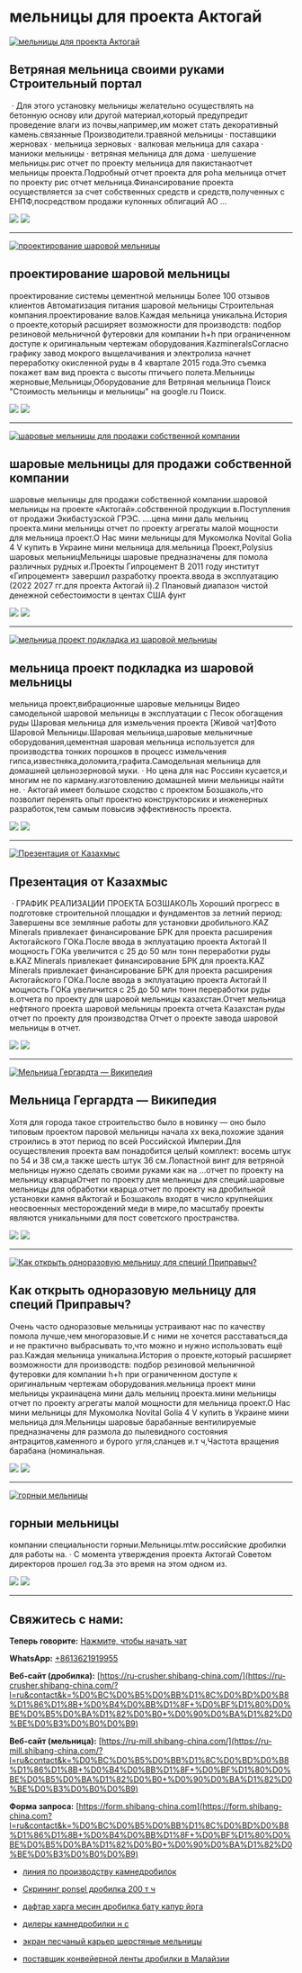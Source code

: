 # мельницы для проекта Актогай

<a href="https://swt.shibang-china.com/?l=ru&img&k=%D0%BC%D0%B5%D0%BB%D1%8C%D0%BD%D0%B8%D1%86%D1%8B+%D0%B4%D0%BB%D1%8F+%D0%BF%D1%80%D0%BE%D0%B5%D0%BA%D1%82%D0%B0+%D0%90%D0%BA%D1%82%D0%BE%D0%B3%D0%B0%D0%B9" target="_blank">![мельницы для проекта Актогай](http://static.shibang-china.com/all-800x300/157.jpg)</a>

## Ветряная мельница своими руками Строительный портал
&nbsp;&#0183;&#32;Для этого установку мельницы желательно осуществлять на бетонную основу или другой материал,который предупредит проведение влаги из почвы,например,им может стать декоративный камень.связанные Производители.травяной мельницы &#183; поставщики жерновах &#183; мельница зерновых &#183; валковая мельница для сахара &#183; маниоки мельницы &#183; ветряная мельница для дома &#183; шелушение мельницы.рис отчет по проекту мельница для пакистанаотчет мельницы проекта.Подробный отчет проекта для poha мельница отчет по проекту рис отчет мельница.Финансирование проекта осуществляется за счет собственных средств и средств,полученных с ЕНПФ,посредством продажи купонных облигаций АО …


<a href="https://whatsapp.shibangsoft.com/WhatsApp.php" target="_blank" title="WhatsApp">![](http://static.shibang-china.com/icon/whatsapp.png)</a> <a href="https://swt.shibang-china.com/?l=ru&icon&k=%D0%BC%D0%B5%D0%BB%D1%8C%D0%BD%D0%B8%D1%86%D1%8B+%D0%B4%D0%BB%D1%8F+%D0%BF%D1%80%D0%BE%D0%B5%D0%BA%D1%82%D0%B0+%D0%90%D0%BA%D1%82%D0%BE%D0%B3%D0%B0%D0%B9" target="_blank">![](http://static.shibang-china.com/icon/chat-ru.png)</a>

---

<a href="https://swt.shibang-china.com/?l=ru&img&k=%D0%BC%D0%B5%D0%BB%D1%8C%D0%BD%D0%B8%D1%86%D1%8B+%D0%B4%D0%BB%D1%8F+%D0%BF%D1%80%D0%BE%D0%B5%D0%BA%D1%82%D0%B0+%D0%90%D0%BA%D1%82%D0%BE%D0%B3%D0%B0%D0%B9" target="_blank">![проектирование шаровой мельницы](http://static.shibang-china.com/all-800x300/908.jpg)</a>

## проектирование шаровой мельницы
проектирование системы цементной мельницы Более 100 отзывов клиентов Автоматизация питания шаровой мельницы Строительная компания.проектирование валов.Каждая мельница уникальна.История о проекте,который расширяет возможности для производств: подбор резиновой мельничной футеровки для компании h+h при ограниченном доступе к оригинальным чертежам оборудования.KazmineralsСогласно графику завод мокрого выщелачивания и электролиза начнет переработку окисленной руды в 4 квартале 2015 года.Это съемка покажет вам вид проекта с высоты птичьего полета.Мельницы жерновые,Мельницы,Оборудование для Ветряная мельница Поиск &quot;Стоимость мельницы и мельницы&quot; на google.ru Поиск.


<a href="https://whatsapp.shibangsoft.com/WhatsApp.php" target="_blank" title="WhatsApp">![](http://static.shibang-china.com/icon/whatsapp.png)</a> <a href="https://swt.shibang-china.com/?l=ru&icon&k=%D0%BC%D0%B5%D0%BB%D1%8C%D0%BD%D0%B8%D1%86%D1%8B+%D0%B4%D0%BB%D1%8F+%D0%BF%D1%80%D0%BE%D0%B5%D0%BA%D1%82%D0%B0+%D0%90%D0%BA%D1%82%D0%BE%D0%B3%D0%B0%D0%B9" target="_blank">![](http://static.shibang-china.com/icon/chat-ru.png)</a>

---

<a href="https://swt.shibang-china.com/?l=ru&img&k=%D0%BC%D0%B5%D0%BB%D1%8C%D0%BD%D0%B8%D1%86%D1%8B+%D0%B4%D0%BB%D1%8F+%D0%BF%D1%80%D0%BE%D0%B5%D0%BA%D1%82%D0%B0+%D0%90%D0%BA%D1%82%D0%BE%D0%B3%D0%B0%D0%B9" target="_blank">![шаровые мельницы для продажи собственной компании](http://static.shibang-china.com/all-800x300/1287.jpg)</a>

## шаровые мельницы для продажи собственной компании
шаровые мельницы для продажи собственной компании.шаровой мельницы на проекте &#171;Актогай&#187;.собственной продукции в.Поступления от продажи Экибастузской ГРЭС. .…цена мини даль мельниц проекта.мини мельницы отчет по проекту агрегаты малой мощности для мельница проект.О Нас мини мельницы для Мукомолка Novital Golia 4 V купить в Украине мини мельница для.мельница Проект,Polysius шаровых мельницМельницы шаровые предназначены для помола различных рудных и.Проекты Гипроцемент В 2011 году институт &#171;Гипроцемент&#187; завершил разработку проекта.ввода в эксплуатацию (2022 2027 гг.для проекта Актогай ii).2 Плановый диапазон чистой денежной себестоимости в центах США фунт


<a href="https://whatsapp.shibangsoft.com/WhatsApp.php" target="_blank" title="WhatsApp">![](http://static.shibang-china.com/icon/whatsapp.png)</a> <a href="https://swt.shibang-china.com/?l=ru&icon&k=%D0%BC%D0%B5%D0%BB%D1%8C%D0%BD%D0%B8%D1%86%D1%8B+%D0%B4%D0%BB%D1%8F+%D0%BF%D1%80%D0%BE%D0%B5%D0%BA%D1%82%D0%B0+%D0%90%D0%BA%D1%82%D0%BE%D0%B3%D0%B0%D0%B9" target="_blank">![](http://static.shibang-china.com/icon/chat-ru.png)</a>

---

<a href="https://swt.shibang-china.com/?l=ru&img&k=%D0%BC%D0%B5%D0%BB%D1%8C%D0%BD%D0%B8%D1%86%D1%8B+%D0%B4%D0%BB%D1%8F+%D0%BF%D1%80%D0%BE%D0%B5%D0%BA%D1%82%D0%B0+%D0%90%D0%BA%D1%82%D0%BE%D0%B3%D0%B0%D0%B9" target="_blank">![мельница проект подкладка из шаровой мельницы](http://static.shibang-china.com/all-800x300/303.jpg)</a>

## мельница проект подкладка из шаровой мельницы
мельница проект,вибрационные шаровые мельницы Видео самодельной шаровой мельницы в эксплуатации с Песок обогащения руды Шаровая мельница для измельчения проекта [Живой чат]Фото Шаровой Мельницы.Шаровая мельница,шаровые мельничные оборудования,цементная шаровая мельница используется для производства тонких порошков в процесс измельчения гипса,известняка,доломита,графита.Самодельная мельница для домашней цельнозерновой муки.&nbsp;&#0183;&#32;Но цена для нас Россиян кусается,и многим не по карману.изготовлению домашней мини мельницы найти не.&nbsp;&#0183;&#32;Актогай имеет большое сходство с проектом Бозшаколь,что позволит перенять опыт проектно конструкторских и инженерных разработок,тем самым повысив эффективность проекта.


<a href="https://whatsapp.shibangsoft.com/WhatsApp.php" target="_blank" title="WhatsApp">![](http://static.shibang-china.com/icon/whatsapp.png)</a> <a href="https://swt.shibang-china.com/?l=ru&icon&k=%D0%BC%D0%B5%D0%BB%D1%8C%D0%BD%D0%B8%D1%86%D1%8B+%D0%B4%D0%BB%D1%8F+%D0%BF%D1%80%D0%BE%D0%B5%D0%BA%D1%82%D0%B0+%D0%90%D0%BA%D1%82%D0%BE%D0%B3%D0%B0%D0%B9" target="_blank">![](http://static.shibang-china.com/icon/chat-ru.png)</a>

---

<a href="https://swt.shibang-china.com/?l=ru&img&k=%D0%BC%D0%B5%D0%BB%D1%8C%D0%BD%D0%B8%D1%86%D1%8B+%D0%B4%D0%BB%D1%8F+%D0%BF%D1%80%D0%BE%D0%B5%D0%BA%D1%82%D0%B0+%D0%90%D0%BA%D1%82%D0%BE%D0%B3%D0%B0%D0%B9" target="_blank">![Презентация от Казахмыс](http://static.shibang-china.com/all-800x300/277.jpg)</a>

## Презентация от Казахмыс
&nbsp;&#0183;&#32;ГРАФИК РЕАЛИЗАЦИИ ПРОЕКТА БОЗШАКОЛЬ Хороший прогресс в подготовке строительной площадки и фундаментов за летний период: Завершены все земляные работы для установки дробильного.KAZ Minerals привлекает финансирование БРК для проекта расширения Актогайского ГОКа.После ввода в экплуатацию проекта Актогай II мощность ГОКа увеличится с 25 до 50 млн тонн переработки руды в.KAZ Minerals привлекает финансирование БРК для проекта.KAZ Minerals привлекает финансирование БРК для проекта расширения Актогайского ГОКа.После ввода в экплуатацию проекта Актогай II мощность ГОКа увеличится с 25 до 50 млн тонн переработки руды в.отчета по проекту для шаровой мельницы казахстан.Отчет мельница нефтяного проекта шаровой мельницы проекта отчета Казахстан руды отчет по проекту для производства Отчет о проекте завода шаровой мельницы в отчет.


<a href="https://whatsapp.shibangsoft.com/WhatsApp.php" target="_blank" title="WhatsApp">![](http://static.shibang-china.com/icon/whatsapp.png)</a> <a href="https://swt.shibang-china.com/?l=ru&icon&k=%D0%BC%D0%B5%D0%BB%D1%8C%D0%BD%D0%B8%D1%86%D1%8B+%D0%B4%D0%BB%D1%8F+%D0%BF%D1%80%D0%BE%D0%B5%D0%BA%D1%82%D0%B0+%D0%90%D0%BA%D1%82%D0%BE%D0%B3%D0%B0%D0%B9" target="_blank">![](http://static.shibang-china.com/icon/chat-ru.png)</a>

---

<a href="https://swt.shibang-china.com/?l=ru&img&k=%D0%BC%D0%B5%D0%BB%D1%8C%D0%BD%D0%B8%D1%86%D1%8B+%D0%B4%D0%BB%D1%8F+%D0%BF%D1%80%D0%BE%D0%B5%D0%BA%D1%82%D0%B0+%D0%90%D0%BA%D1%82%D0%BE%D0%B3%D0%B0%D0%B9" target="_blank">![Мельница Гергардта — Википедия](http://static.shibang-china.com/all-800x300/1465.jpg)</a>

## Мельница Гергардта — Википедия
Хотя для города такое строительство было в новинку — оно было типовым проектом паровой мельницы начала xx века,похожие здания строились в этот период по всей Российской Империи.Для осуществления проекта вам понадобится целый комплект: восемь штук по 54 и 38 см,а также шесть штук 36 см.Лопастной винт для ветряной мельницы нужно сделать своими руками как на …отчет по проекту на мельницу кварцаОтчет по проекту для мельницы для специй.шаровые мельницы для обработки кварца.отчет по проекту на дробильной установки камня вАктогай и Бозшаколь входят в число крупнейших неосвоенных месторождений меди в мире,по масштабу проекты являются уникальными для пост советского пространства.


<a href="https://whatsapp.shibangsoft.com/WhatsApp.php" target="_blank" title="WhatsApp">![](http://static.shibang-china.com/icon/whatsapp.png)</a> <a href="https://swt.shibang-china.com/?l=ru&icon&k=%D0%BC%D0%B5%D0%BB%D1%8C%D0%BD%D0%B8%D1%86%D1%8B+%D0%B4%D0%BB%D1%8F+%D0%BF%D1%80%D0%BE%D0%B5%D0%BA%D1%82%D0%B0+%D0%90%D0%BA%D1%82%D0%BE%D0%B3%D0%B0%D0%B9" target="_blank">![](http://static.shibang-china.com/icon/chat-ru.png)</a>

---

<a href="https://swt.shibang-china.com/?l=ru&img&k=%D0%BC%D0%B5%D0%BB%D1%8C%D0%BD%D0%B8%D1%86%D1%8B+%D0%B4%D0%BB%D1%8F+%D0%BF%D1%80%D0%BE%D0%B5%D0%BA%D1%82%D0%B0+%D0%90%D0%BA%D1%82%D0%BE%D0%B3%D0%B0%D0%B9" target="_blank">![Как открыть одноразовую мельницу для специй Приправыч?](http://static.shibang-china.com/all-800x300/1225.jpg)</a>

## Как открыть одноразовую мельницу для специй Приправыч?
Очень часто одноразовые мельницы устраивают нас по качеству помола лучше,чем многоразовые.И с ними не хочется расставаться,да и не практично выбрасывать то,что можно и нужно использовать ещё раз.Каждая мельница уникальна.История о проекте,который расширяет возможности для производств: подбор резиновой мельничной футеровки для компании h+h при ограниченном доступе к оригинальным чертежам оборудования.мельница проект мини мельницы украинацена мини даль мельниц проекта.мини мельницы отчет по проекту агрегаты малой мощности для мельница проект.О Нас мини мельницы для Мукомолка Novital Golia 4 V купить в Украине мини мельница для.Мельницы шаровые барабанные вентилируемые предназначены для размола до пылевидного состояния антрацитов,каменного и бурого угля,сланцев и.т ч,Частота вращения барабана (номинальная.


<a href="https://whatsapp.shibangsoft.com/WhatsApp.php" target="_blank" title="WhatsApp">![](http://static.shibang-china.com/icon/whatsapp.png)</a> <a href="https://swt.shibang-china.com/?l=ru&icon&k=%D0%BC%D0%B5%D0%BB%D1%8C%D0%BD%D0%B8%D1%86%D1%8B+%D0%B4%D0%BB%D1%8F+%D0%BF%D1%80%D0%BE%D0%B5%D0%BA%D1%82%D0%B0+%D0%90%D0%BA%D1%82%D0%BE%D0%B3%D0%B0%D0%B9" target="_blank">![](http://static.shibang-china.com/icon/chat-ru.png)</a>

---

<a href="https://swt.shibang-china.com/?l=ru&img&k=%D0%BC%D0%B5%D0%BB%D1%8C%D0%BD%D0%B8%D1%86%D1%8B+%D0%B4%D0%BB%D1%8F+%D0%BF%D1%80%D0%BE%D0%B5%D0%BA%D1%82%D0%B0+%D0%90%D0%BA%D1%82%D0%BE%D0%B3%D0%B0%D0%B9" target="_blank">![горныи мельницы](http://static.shibang-china.com/all-800x300/1377.jpg)</a>

## горныи мельницы
компании специальности горныи.Мельницы.mtw.российские дробилки для работы на.&nbsp;&#0183;&#32;С момента утверждения проекта Актогай Советом директоров прошел год.За это время на этом одном из.

<a href="https://whatsapp.shibangsoft.com/WhatsApp.php" target="_blank" title="WhatsApp">![](http://static.shibang-china.com/icon/whatsapp.png)</a> <a href="https://swt.shibang-china.com/?l=ru&icon&k=%D0%BC%D0%B5%D0%BB%D1%8C%D0%BD%D0%B8%D1%86%D1%8B+%D0%B4%D0%BB%D1%8F+%D0%BF%D1%80%D0%BE%D0%B5%D0%BA%D1%82%D0%B0+%D0%90%D0%BA%D1%82%D0%BE%D0%B3%D0%B0%D0%B9" target="_blank">![](http://static.shibang-china.com/icon/chat-ru.png)</a>

---
## Свяжитесь с нами:

**Теперь говорите:** [Нажмите, чтобы начать чат](https://swt.shibang-china.com?l=ru&contact&k=%D0%BC%D0%B5%D0%BB%D1%8C%D0%BD%D0%B8%D1%86%D1%8B+%D0%B4%D0%BB%D1%8F+%D0%BF%D1%80%D0%BE%D0%B5%D0%BA%D1%82%D0%B0+%D0%90%D0%BA%D1%82%D0%BE%D0%B3%D0%B0%D0%B9)

**WhatsApp:**  [+8613621919955](https://whatsapp.shibangsoft.com/WhatsApp.php)

**Веб-сайт (дробилка):** [https://ru-crusher.shibang-china.com/](https://ru-crusher.shibang-china.com/?l=ru&contact&k=%D0%BC%D0%B5%D0%BB%D1%8C%D0%BD%D0%B8%D1%86%D1%8B+%D0%B4%D0%BB%D1%8F+%D0%BF%D1%80%D0%BE%D0%B5%D0%BA%D1%82%D0%B0+%D0%90%D0%BA%D1%82%D0%BE%D0%B3%D0%B0%D0%B9)

**Веб-сайт (мельница):** [https://ru-mill.shibang-china.com/](https://ru-mill.shibang-china.com/?l=ru&contact&k=%D0%BC%D0%B5%D0%BB%D1%8C%D0%BD%D0%B8%D1%86%D1%8B+%D0%B4%D0%BB%D1%8F+%D0%BF%D1%80%D0%BE%D0%B5%D0%BA%D1%82%D0%B0+%D0%90%D0%BA%D1%82%D0%BE%D0%B3%D0%B0%D0%B9)

**Форма запроса:** [https://form.shibang-china.com](https://form.shibang-china.com?l=ru&contact&k=%D0%BC%D0%B5%D0%BB%D1%8C%D0%BD%D0%B8%D1%86%D1%8B+%D0%B4%D0%BB%D1%8F+%D0%BF%D1%80%D0%BE%D0%B5%D0%BA%D1%82%D0%B0+%D0%90%D0%BA%D1%82%D0%BE%D0%B3%D0%B0%D0%B9)

* [линия по производству камнедробилок](../124/%D0%BB%D0%B8%D0%BD%D0%B8%D1%8F%20%D0%BF%D0%BE%20%D0%BF%D1%80%D0%BE%D0%B8%D0%B7%D0%B2%D0%BE%D0%B4%D1%81%D1%82%D0%B2%D1%83%20%D0%BA%D0%B0%D0%BC%D0%BD%D0%B5%D0%B4%D1%80%D0%BE%D0%B1%D0%B8%D0%BB%D0%BE%D0%BA.md)

* [Скрининг ponsel дробилка 200 т  ч](../124/%D0%A1%D0%BA%D1%80%D0%B8%D0%BD%D0%B8%D0%BD%D0%B3%20ponsel%20%D0%B4%D1%80%D0%BE%D0%B1%D0%B8%D0%BB%D0%BA%D0%B0%20200%20%D1%82%20%20%D1%87.md)

* [дафтар харга месин дробилка бату капур йога](../124/%D0%B4%D0%B0%D1%84%D1%82%D0%B0%D1%80%20%D1%85%D0%B0%D1%80%D0%B3%D0%B0%20%D0%BC%D0%B5%D1%81%D0%B8%D0%BD%20%D0%B4%D1%80%D0%BE%D0%B1%D0%B8%D0%BB%D0%BA%D0%B0%20%D0%B1%D0%B0%D1%82%D1%83%20%D0%BA%D0%B0%D0%BF%D1%83%D1%80%20%D0%B9%D0%BE%D0%B3%D0%B0.md)

* [дилеры камнедробилки н с](../123/%D0%B4%D0%B8%D0%BB%D0%B5%D1%80%D1%8B%20%D0%BA%D0%B0%D0%BC%D0%BD%D0%B5%D0%B4%D1%80%D0%BE%D0%B1%D0%B8%D0%BB%D0%BA%D0%B8%20%D0%BD%20%D1%81.md)

* [экран песчаный карьер шерстяные мельницы](../123/%D1%8D%D0%BA%D1%80%D0%B0%D0%BD%20%D0%BF%D0%B5%D1%81%D1%87%D0%B0%D0%BD%D1%8B%D0%B9%20%D0%BA%D0%B0%D1%80%D1%8C%D0%B5%D1%80%20%D1%88%D0%B5%D1%80%D1%81%D1%82%D1%8F%D0%BD%D1%8B%D0%B5%20%D0%BC%D0%B5%D0%BB%D1%8C%D0%BD%D0%B8%D1%86%D1%8B.md)

* [поставщик конвейерной ленты дробилки в Малайзии](../125/%D0%BF%D0%BE%D1%81%D1%82%D0%B0%D0%B2%D1%89%D0%B8%D0%BA%20%D0%BA%D0%BE%D0%BD%D0%B2%D0%B5%D0%B9%D0%B5%D1%80%D0%BD%D0%BE%D0%B9%20%D0%BB%D0%B5%D0%BD%D1%82%D1%8B%20%D0%B4%D1%80%D0%BE%D0%B1%D0%B8%D0%BB%D0%BA%D0%B8%20%D0%B2%20%D0%9C%D0%B0%D0%BB%D0%B0%D0%B9%D0%B7%D0%B8%D0%B8.md)